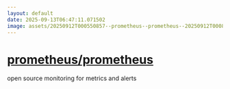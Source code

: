 ```yaml
---
layout: default
date: 2025-09-13T06:47:11.071502
image: assets/20250912T000550857--prometheus--prometheus--20250912T000800907--cropped.png
---
```


# [prometheus/prometheus](https://github.com/prometheus/prometheus)

open source monitoring for metrics and alerts
